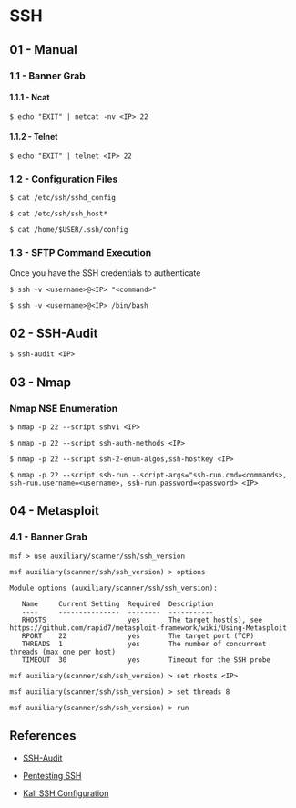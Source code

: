 # SSH

## 01 - Manual

### 1.1 - Banner Grab

#### 1.1.1 - Ncat

`$ echo "EXIT" | netcat -nv <IP> 22`

#### 1.1.2 - Telnet

`$ echo "EXIT" | telnet <IP> 22`

### 1.2 - Configuration Files

`$ cat /etc/ssh/sshd_config`

`$ cat /etc/ssh/ssh_host*`

`$ cat /home/$USER/.ssh/config`

### 1.3 - SFTP Command Execution

Once you have the SSH credentials to authenticate

`$ ssh -v <username>@<IP> "<command>"`

`$ ssh -v <username>@<IP> /bin/bash`

## 02 - SSH-Audit

`$ ssh-audit <IP>`

## 03 - Nmap

### Nmap NSE Enumeration

`$ nmap -p 22 --script sshv1 <IP>`

`$ nmap -p 22 --script ssh-auth-methods <IP>`

`$ nmap -p 22 --script ssh-2-enum-algos,ssh-hostkey <IP>`

`$ nmap -p 22 --script ssh-run --script-args="ssh-run.cmd=<commands>, ssh-run.username=<username>, ssh-run.password=<password> <IP>`

## 04 - Metasploit

### 4.1 - Banner Grab

```
msf > use auxiliary/scanner/ssh/ssh_version

msf auxiliary(scanner/ssh/ssh_version) > options

Module options (auxiliary/scanner/ssh/ssh_version): 

   Name     Current Setting  Required  Description 
   ----     ---------------  --------  ----------- 
   RHOSTS                    yes       The target host(s), see https://github.com/rapid7/metasploit-framework/wiki/Using-Metasploit 
   RPORT    22               yes       The target port (TCP) 
   THREADS  1                yes       The number of concurrent threads (max one per host) 
   TIMEOUT  30               yes       Timeout for the SSH probe

msf auxiliary(scanner/ssh/ssh_version) > set rhosts <IP>

msf auxiliary(scanner/ssh/ssh_version) > set threads 8

msf auxiliary(scanner/ssh/ssh_version) > run
```

## References

* [SSH-Audit](https://github.com/jtesta/ssh-audit)

* [Pentesting SSH](https://book.hacktricks.xyz/pentesting/pentesting-ssh)

* [Kali SSH Configuration](https://www.kali.org/docs/general-use/ssh-configuration/)